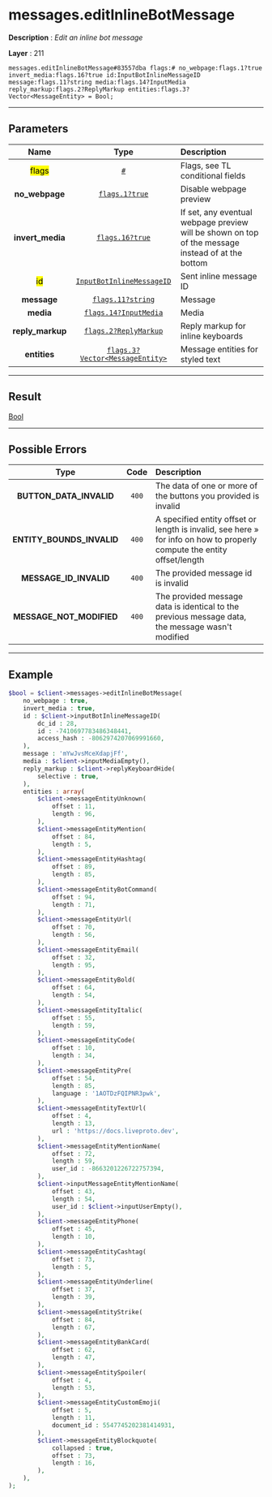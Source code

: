 # messages.editInlineBotMessage

**Description** : *Edit an inline bot message*

**Layer** : 211

```tl
messages.editInlineBotMessage#83557dba flags:# no_webpage:flags.1?true invert_media:flags.16?true id:InputBotInlineMessageID message:flags.11?string media:flags.14?InputMedia reply_markup:flags.2?ReplyMarkup entities:flags.3?Vector<MessageEntity> = Bool;
```

---

## Parameters

| Name | Type | Description |
| :---: | :---: | :--- |
| <mark>flags</mark> | [`#`](type/#) | Flags, see TL conditional fields |
| **no_webpage** | [`flags.1?true`](type/true) | Disable webpage preview |
| **invert_media** | [`flags.16?true`](type/true) | If set, any eventual webpage preview will be shown on top of the message instead of at the bottom |
| <mark>id</mark> | [`InputBotInlineMessageID`](type/InputBotInlineMessageID) | Sent inline message ID |
| **message** | [`flags.11?string`](type/string) | Message |
| **media** | [`flags.14?InputMedia`](type/InputMedia) | Media |
| **reply_markup** | [`flags.2?ReplyMarkup`](type/ReplyMarkup) | Reply markup for inline keyboards |
| **entities** | [`flags.3?Vector<MessageEntity>`](type/MessageEntity) | Message entities for styled text |

---

## Result

[Bool](type/Bool)

---

## Possible Errors

| Type | Code | Description |
| :---: | :---: | :--- |
| **BUTTON_DATA_INVALID** | `400` | The data of one or more of the buttons you provided is invalid |
| **ENTITY_BOUNDS_INVALID** | `400` | A specified entity offset or length is invalid, see here » for info on how to properly compute the entity offset/length |
| **MESSAGE_ID_INVALID** | `400` | The provided message id is invalid |
| **MESSAGE_NOT_MODIFIED** | `400` | The provided message data is identical to the previous message data, the message wasn't modified |

---

## Example

```php
$bool = $client->messages->editInlineBotMessage(
	no_webpage : true,
	invert_media : true,
	id : $client->inputBotInlineMessageID(
		dc_id : 28,
		id : -7410697783486348441,
		access_hash : -8062974207069991660,
	),
	message : 'mYwJvsMceXdapjFf',
	media : $client->inputMediaEmpty(),
	reply_markup : $client->replyKeyboardHide(
		selective : true,
	),
	entities : array(
		$client->messageEntityUnknown(
			offset : 11,
			length : 96,
		),
		$client->messageEntityMention(
			offset : 84,
			length : 5,
		),
		$client->messageEntityHashtag(
			offset : 89,
			length : 85,
		),
		$client->messageEntityBotCommand(
			offset : 94,
			length : 71,
		),
		$client->messageEntityUrl(
			offset : 70,
			length : 56,
		),
		$client->messageEntityEmail(
			offset : 32,
			length : 95,
		),
		$client->messageEntityBold(
			offset : 64,
			length : 54,
		),
		$client->messageEntityItalic(
			offset : 55,
			length : 59,
		),
		$client->messageEntityCode(
			offset : 10,
			length : 34,
		),
		$client->messageEntityPre(
			offset : 54,
			length : 85,
			language : '1AOTDzFQIPNR3pwk',
		),
		$client->messageEntityTextUrl(
			offset : 4,
			length : 13,
			url : 'https://docs.liveproto.dev',
		),
		$client->messageEntityMentionName(
			offset : 72,
			length : 59,
			user_id : -8663201226722757394,
		),
		$client->inputMessageEntityMentionName(
			offset : 43,
			length : 54,
			user_id : $client->inputUserEmpty(),
		),
		$client->messageEntityPhone(
			offset : 45,
			length : 10,
		),
		$client->messageEntityCashtag(
			offset : 73,
			length : 5,
		),
		$client->messageEntityUnderline(
			offset : 37,
			length : 39,
		),
		$client->messageEntityStrike(
			offset : 84,
			length : 67,
		),
		$client->messageEntityBankCard(
			offset : 62,
			length : 47,
		),
		$client->messageEntitySpoiler(
			offset : 4,
			length : 53,
		),
		$client->messageEntityCustomEmoji(
			offset : 5,
			length : 11,
			document_id : 5547745202381414931,
		),
		$client->messageEntityBlockquote(
			collapsed : true,
			offset : 73,
			length : 16,
		),
	),
);
```